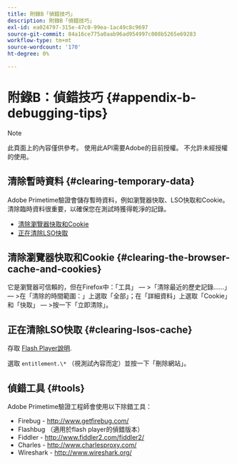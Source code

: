 ```yaml
---
title: 附錄B「偵錯技巧」
description: 附錄B「偵錯技巧」
exl-id: ea024797-315e-47c0-99ea-1ac49c8c9697
source-git-commit: 84a16ce775a0aab96ad954997c008b5265e69283
workflow-type: tm+mt
source-wordcount: '170'
ht-degree: 0%

---
```


# 附錄B：偵錯技巧 {#appendix-b-debugging-tips}

>[!NOTE]
>
>此頁面上的內容僅供參考。 使用此API需要Adobe的目前授權。 不允許未經授權的使用。


## 清除暫時資料 {#clearing-temporary-data}

Adobe Primetime驗證會儲存暫時資料，例如瀏覽器快取、LSO快取和Cookie。 清除臨時資料很重要，以確保您在測試時獲得乾淨的記錄。

- [清除瀏覽器快取和Cookie](#clearing-the-browser-cache-and-cookies)
- [正在清除LSO快取](#clearing-lsos-cache)


## 清除瀏覽器快取和Cookie {#clearing-the-browser-cache-and-cookies}

它是瀏覽器可信賴的，但在Firefox中：「工具」 — \>「清除最近的歷史記錄……」 — \>在「清除的時間範圍：」上選取「全部」；在「詳細資料」上選取「Cookie」和「快取」 — \>按一下「立即清除」。


## 正在清除LSO快取 {#clearing-lsos-cache}

存取 [Flash Player說明](http://www.macromedia.com/support/documentation/en/flashplayer/help/settings_manager07.html).

選取 ```entitlement.\*``` （視測試內容而定）並按一下「刪除網站」。


## 偵錯工具 {#tools}

Adobe Primetime驗證工程師會使用以下除錯工具：

- Firebug - <http://www.getfirebug.com/>
- Flashbug （適用於flash player的偵錯版本）
- Fiddler - <http://www.fiddler2.com/fiddler2/>
- Charles - <http://www.charlesproxy.com/>
- Wireshark - <http://www.wireshark.org/>


<!--
## Related Information

- [Programmer Integration Guide](/help/authentication/programmer-integration-guide-overview.md)

- [Using Charles Proxy (Tech Note)](https://tve.zendesk.com/hc/en-us/articles/204962849-Using-Charles-Proxy)
-->
